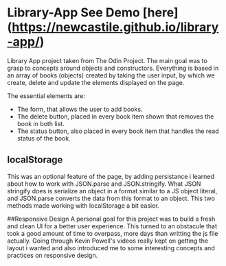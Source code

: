 # Library-App See Demo [here] (https://newcastile.github.io/library-app/)
Library App project taken from The Odin Project. The main goal was to grasp to concepts around
objects and constructors. Everything is based in an array of books (objects) created 
by taking the user input, by which we create, delete and update the elements displayed
on the page.

The essential elements are:

- The form, that allows the user to add books.
- The delete button, placed in every book item shown that removes the book in both list.
- The status button, also placed in every book item that handles the read status of the book.

## localStorage
This was an optional feature of the page, by adding persistance i learned about
how to work with JSON.parse and JSON.stringify. What JSON stringify does is serialize
an object in a format similar to a JS object literal, and JSON.parse converts 
the data from this format to an object. This two methods made working with localStorage
a bit easier.

##Responsive Design
A personal goal for this project was to build a fresh and clean UI for a better
user experience. This turned to an obstacule that took a good amount of time to overpass,
more days than writting the js file actually. Going through Kevin Powell's videos really kept
on getting the layout i wanted and also introduced me to some interesting concepts and practices
on responsive design.
